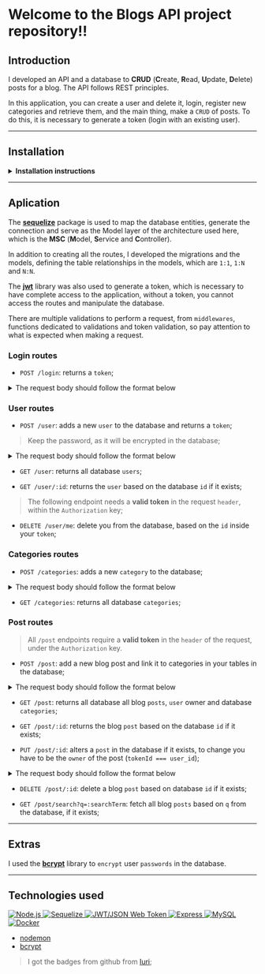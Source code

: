 # Welcome to the Blogs API project repository!!

## Introduction

I developed an API and a database to **CRUD** (**C**reate, **R**ead, **U**pdate, **D**elete) posts for a blog. The API follows REST principles.

In this application, you can create a user and delete it, login, register new categories and retrieve them, and the main thing, make a `CRUD` of posts. To do this, it is necessary to generate a token (login with an existing user).

---

## Installation

<details>
<summary><strong>Installation instructions</strong></summary>

### Clone the repository

```bash
git clone git@github.com:lucas-da-silva/project-blogs-api.git
```

### Enter the repository

```bash
cd project-blogs-api
```

### Climbing the containers (docker is needed)

```bash
docker-compose up -d
```

### Entering the Node.js container

```bash
docker exec -it blogs_api bash
```

### Install dependencies

```bash
npm install
```

### Run the application (will create the database, tables and values for them)

```bash
npm start
```

> You can use [Thunder Client](https://www.thunderclient.com/) or [Insomnia](https://insomnia.rest/) (or whatever) to check the API.

### To stop containers

```bash
docker-compose down
```

</details>

---

## Aplication

The **[sequelize](https://sequelize.org/)** package is used to map the database entities, generate the connection and serve as the Model layer of the architecture used here, which is the **MSC** (**M**odel, **S**ervice and **C**ontroller).

In addition to creating all the routes, I developed the migrations and the models, defining the table relationships in the models, which are `1:1`, `1:N` and `N:N`.

The **[jwt](https://jwt.io/)** library was also used to generate a token, which is necessary to have complete access to the application, without a token, you cannot access the routes and manipulate the database.

There are multiple validations to perform a request, from `middlewares`, functions dedicated to validations and token validation, so pay attention to what is expected when making a request.

### Login routes

- `POST /login`: returns a `token`;
<details>
    <summary>The request body should follow the format below</summary>


```JSON
    {
      "email": "lewishamilton@gmail.com",
      "password": "123456"
    }
```

</details>

### User routes

- `POST /user`: adds a new `user` to the database and returns a `token`;

> Keep the password, as it will be encrypted in the database;

<details>
    <summary>The request body should follow the format below</summary>


```JSON
    {
      "displayName": "Brett Wiltshire",
      "email": "brett@email.com",
      "password": "123456",
      "image": "http://4.bp.blogspot.com/_YA50adQ-7vQ/S1gfR_6ufpI/AAAAAAAAAAk/1ErJGgRWZDg/S45/brett.png"
    }
```

</details>

- `GET /user`: returns all database `users`;

- `GET /user/:id`: returns the `user` based on the database `id` if it exists;

> The following endpoint needs a **valid token** in the request `header`, within the `Authorization` key;

- `DELETE /user/me`: delete you from the database, based on the `id` inside your `token`;

### Categories routes

- `POST /categories`: adds a new `category` to the database;
<details>
    <summary>The request body should follow the format below</summary>


```JSON
    {
      "name": "Typescript"
    }
```

</details>

- `GET /categories`: returns all database `categories`;

### Post routes

> All `/post` endpoints require a **valid token** in the `header` of the request, under the `Authorization` key.

- `POST /post`: add a new blog post and link it to categories in your tables in the database;
<details>
    <summary>The request body should follow the format below</summary>


```JSON
    {
      "title": "Latest updates, August 1st",
      "content": "The whole text for the blog post goes here in this key",
      "categoryIds": [1, 2]
    }
```

</details>

- `GET /post`: returns all database all blog `posts`, `user` owner and database `categories`;

- `GET /post/:id`: returns the blog `post` based on the database `id` if it exists;

- `PUT /post/:id`: alters a `post` in the database if it exists, to change you have to be the `owner` of the post (`tokenId === user_id`);
<details>
    <summary>The request body should follow the format below</summary>


```JSON
    {
      "title": "Latest updates, August 1st",
      "content": "The whole text for the blog post goes here in this key"
    }
```

</details>

- `DELETE /post/:id`: delete a blog `post` based on database `id` if it exists;

- `GET /post/search?q=:searchTerm`: fetch all blog `posts` based on `q` from the database, if it exists;

---

## Extras

I used the [**bcrypt**](https://www.npmjs.com/package/bcrypt) library to `encrypt` user `passwords` in the database.

---

## Technologies used

<p>
<a href='https://nodejs.org/en/'>
  <img src='https://img.shields.io/badge/Node.js-43853D?style=for-the-badge&logo=node.js&logoColor=white' alt='Node.js' />
</a>
<a href='https://sequelize.org/'>
  <img src='https://img.shields.io/badge/Sequelize-52B0E7?style=for-the-badge&logo=Sequelize&logoColor=white' alt='Sequelize' />
</a>
<a href='https://jwt.io/'>
  <img src='https://img.shields.io/badge/JWT-black?style=for-the-badge&logo=JSON%20web%20tokens' alt='JWT/JSON Web Token' />
</a>
<a href='https://expressjs.com/'>
  <img src='https://img.shields.io/badge/Express.js-404D59?style=for-the-badge' alt='Express' />
</a>
<a href='https://www.mysql.com/'>
  <img src='https://img.shields.io/badge/MySQL-00000F?style=for-the-badge&logo=mysql&logoColor=white' alt='MySQL' />
</a>
<a href='https://www.docker.com/'>
  <img src='https://img.shields.io/badge/Docker-2496ED?style=for-the-badge&logo=docker&logoColor=white' alt='Docker' />
</a>
</p>

- [nodemon](https://nodemon.io/)
- [bcrypt](https://www.npmjs.com/package/bcrypt)

> I got the badges from github from [Iuri](https://github.com/iuricode);
